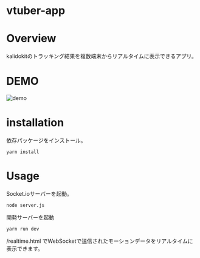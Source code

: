 # vtuber-app 

# Overview
kalidokitのトラッキング結果を複数端末からリアルタイムに表示できるアプリ。

# DEMO
![demo](/demo.gif)
# installation

依存パッケージをインストール。
```
yarn install 
```

# Usage
Socket.ioサーバーを起動。
```
node server.js
```

開発サーバーを起動
```
yarn run dev
```

/realtime.html でWebSocketで送信されたモーションデータをリアルタイムに表示できます。